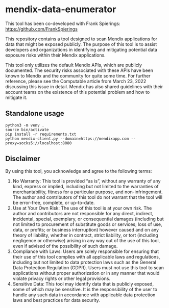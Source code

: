 # mendix-data-enumerator

This tool has been co-developed with Frank Spierings: https://github.com/FrankSpierings

This repository contains a tool designed to scan Mendix applications for data that might be exposed publicly. The purpose of this tool is to assist developers and organizations in identifying and mitigating potential data exposure risks within their Mendix applications.

This tool only utilizes the default Mendix APIs, which are publicly documented. The security risks associated with these APIs have been known to Mendix and the community for quite some time. For further reference, please see the Computable article from March 23, 2022 discussing this issue in detail. Mendix has also shared guidelines with their account teams on the existence of this potential problem and how to mitigate it.

## Standalone usage
```
python3 -m venv .
source bin/activate
pip install -r requirements.txt
python mendix-client.py --domain=https://mendixapp.com --proxy=socks5://localhost:8080
```

## Disclaimer

By using this tool, you acknowledge and agree to the following terms:

1.	No Warranty: This tool is provided “as is”, without any warranty of any kind, express or implied, including but not limited to the warranties of merchantability, fitness for a particular purpose, and non-infringement. The author and contributors of this tool do not warrant that the tool will be error-free, complete, or up-to-date.
2.	Use at Your Own Risk: The use of this tool is at your own risk. The author and contributors are not responsible for any direct, indirect, incidental, special, exemplary, or consequential damages (including but not limited to procurement of substitute goods or services; loss of use, data, or profits; or business interruption) however caused and on any theory of liability, whether in contract, strict liability, or tort (including negligence or otherwise) arising in any way out of the use of this tool, even if advised of the possibility of such damage.
3.	Compliance with Laws: Users are solely responsible for ensuring that their use of this tool complies with all applicable laws and regulations, including but not limited to data protection laws such as the General Data Protection Regulation (GDPR). Users must not use this tool to scan applications without proper authorization or in any manner that would violate privacy rights or other legal provisions.
4.	Sensitive Data: This tool may identify data that is publicly exposed, some of which may be sensitive. It is the responsibility of the user to handle any such data in accordance with applicable data protection laws and best practices for data security.
